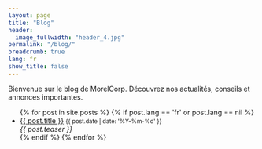 ```yaml
---
layout: page
title: "Blog"
header:
  image_fullwidth: "header_4.jpg"
permalink: "/blog/"
breadcrumb: true
lang: fr
show_title: false
---
```


Bienvenue sur le blog de MorelCorp. Découvrez nos actualités, conseils et annonces importantes.

<ul>
{% for post in site.posts %}
  {% if post.lang == 'fr' or post.lang == nil %}
    <li>
      <a href="{{ post.url }}">{{ post.title }}</a> <small>{{ post.date | date: '%Y-%m-%d' }}</small><br>
      <em>{{ post.teaser }}</em>
    </li>
  {% endif %}
{% endfor %}
</ul>
